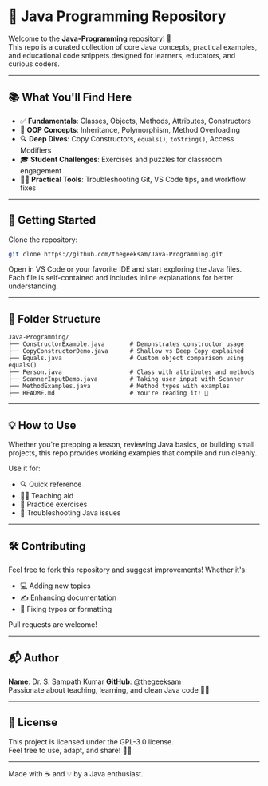 
# 🧠 Java Programming Repository

Welcome to the **Java-Programming** repository! 🚀  
This repo is a curated collection of core Java concepts, practical examples, and educational code snippets designed for learners, educators, and curious coders.

---

## 📚 What You'll Find Here

- ✅ **Fundamentals**: Classes, Objects, Methods, Attributes, Constructors
- 🧮 **OOP Concepts**: Inheritance, Polymorphism, Method Overloading
- 🔍 **Deep Dives**: Copy Constructors, `equals()`, `toString()`, Access Modifiers
- 🎓 **Student Challenges**: Exercises and puzzles for classroom engagement
- 🧑‍💻 **Practical Tools**: Troubleshooting Git, VS Code tips, and workflow fixes

---

## 🚀 Getting Started

Clone the repository:
```bash
git clone https://github.com/thegeeksam/Java-Programming.git
```

Open in VS Code or your favorite IDE and start exploring the Java files. Each file is self-contained and includes inline explanations for better understanding.

---

## 📁 Folder Structure

```plaintext
Java-Programming/
├── ConstructorExample.java       # Demonstrates constructor usage
├── CopyConstructorDemo.java      # Shallow vs Deep Copy explained
├── Equals.java                   # Custom object comparison using equals()
├── Person.java                   # Class with attributes and methods
├── ScannerInputDemo.java         # Taking user input with Scanner
├── MethodExamples.java           # Method types with examples
├── README.md                     # You're reading it! 🎉
```

---

## 💡 How to Use

Whether you're prepping a lesson, reviewing Java basics, or building small projects, this repo provides working examples that compile and run cleanly.

Use it for:
- 🔍 Quick reference
- 🧑‍🏫 Teaching aid
- 🧪 Practice exercises
- 🧰 Troubleshooting Java issues

---

## 🛠️ Contributing

Feel free to fork this repository and suggest improvements! Whether it's:
- 💻 Adding new topics
- ✍️ Enhancing documentation
- 🧵 Fixing typos or formatting

Pull requests are welcome!

---

## 📬 Author

**Name**: Dr. S. Sampath Kumar
**GitHub**: [@thegeeksam](https://github.com/thegeeksam)  
Passionate about teaching, learning, and clean Java code 🧼💙

---

## 📖 License

This project is licensed under the GPL-3.0 license.  
Feel free to use, adapt, and share! 📄✨

---

Made with ☕ and 💡 by a Java enthusiast.
```


